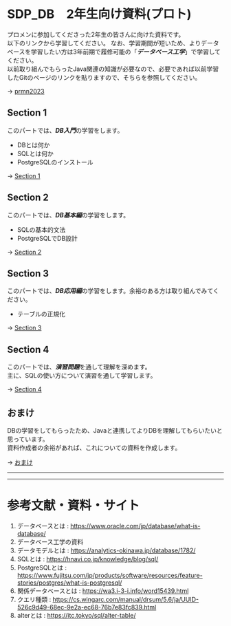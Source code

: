 # SDP_DB　2年生向け資料(プロト)
プロメンに参加してくださった2年生の皆さんに向けた資料です。  
以下のリンクから学習してください。
なお、学習期間が短いため、よりデータベースを学習したい方は3年前期で履修可能の「***データベース工学***」で学習してください。  
以前取り組んでもらったJava関連の知識が必要なので、必要であれば以前学習したGitのページのリンクを貼りますので、そちらを参照してください。  

-> [prmn2023](https://github.com/b2211700/prmn2023/blob/main/README.md)  


## Section 1
このパートでは、***DB入門***の学習をします。  
- DBとは何か
- SQLとは何か
- PostgreSQLのインストール

-> [Section 1](https://github.com/122yuuki/SDP_DB/blob/main/Section_1/section_1-1.md)

## Section 2
このパートでは、***DB基本編***の学習をします。  
- SQLの基本的文法
- PostgreSQLでDB設計

-> [Section 2](https://github.com/122yuuki/SDP_DB/blob/main/Section_2/section_2-1.md)

## Section 3
このパートでは、***DB応用編***の学習をします。余裕のある方は取り組んでみてください。  
- テーブルの正規化

-> [Section 3](https://github.com/122yuuki/SDP_DB/blob/main/Section_3/section_3-1.md)

## Section 4
このパートでは、***演習問題***を通して理解を深めます。  
主に、SQLの使い方について演習を通して学習します。  

-> [Section 4](https://github.com/122yuuki/SDP_DB/blob/main/Section_4/sql_prac.md)

## おまけ

DBの学習をしてもらったため、Javaと連携してよりDBを理解してもらいたいと思っています。  
資料作成者の余裕があれば、これについての資料を作成します。  

-> [おまけ](https://github.com/122yuuki/SDP_DB/blob/main/Section_1/ready.md)

___
___

# 参考文献・資料・サイト
1. データベースとは : https://www.oracle.com/jp/database/what-is-database/
2. データベース工学の資料
3. データモデルとは : https://analytics-okinawa.jp/database/1782/
4. SQLとは : https://hnavi.co.jp/knowledge/blog/sql/
5. PostgreSQLとは : https://www.fujitsu.com/jp/products/software/resources/feature-stories/postgres/what-is-postgresql/
6. 関係データベースとは : https://wa3.i-3-i.info/word15439.html
7. クエリ種類 : https://cs.wingarc.com/manual/drsum/5.6/ja/UUID-526c9d49-68ec-9e2a-ec68-76b7e83fc839.html
8. alterとは : https://itc.tokyo/sql/alter-table/
